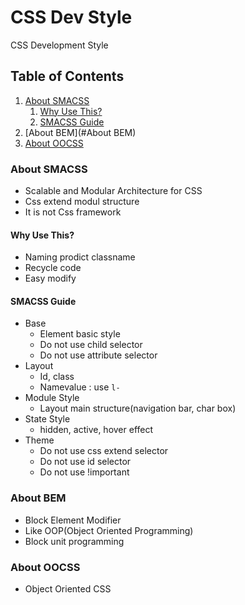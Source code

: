 # **CSS Dev Style**
CSS Development Style


## Table of Contents

1. [About SMACSS](#About-SMACSS)
    1. [Why Use This?](#Why-Use-This?)
    1. [SMACSS Guide](#SMACSS-Guide)
1. [About BEM](#About BEM)
1. [About OOCSS](#About-OOCSS)


### About SMACSS

- Scalable and Modular Architecture for CSS
- Css extend modul structure
- It is not Css framework


#### Why Use This?

- Naming prodict classname
- Recycle code
- Easy modify


#### SMACSS Guide

- Base
    - Element basic style
    - Do not use child selector
    - Do not use attribute selector
- Layout
    - Id, class
    - Namevalue : use `l-`
- Module Style
    - Layout main structure(navigation bar, char box)
- State Style
    - hidden, active, hover effect
- Theme
    - Do not use css extend selector
    - Do not use id selector
    - Do not use !important


### About BEM

- Block Element Modifier
- Like OOP(Object Oriented Programming)
- Block unit programming


### About OOCSS

- Object Oriented CSS
